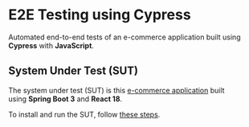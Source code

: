 # E2E Testing using Cypress

Automated end-to-end tests of an e-commerce application built using **Cypress** with **JavaScript**.

## System Under Test (SUT)

The system under test (SUT) is this [e-commerce application](https://github.com/mgrybel/ecommerce-website) built using **Spring Boot 3** and **React 18**.

To install and run the SUT, follow [these steps](https://github.com/mgrybel/ecommerce-website/blob/master/README.md).
